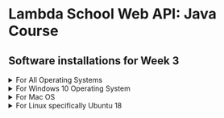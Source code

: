 # Lambda School Web API: Java Course

## Software installations for Week 3

<details><summary>For All Operating Systems</summary>
<p>

### Nothing to install that is NOT operating system specific. See your OS link for installation instructions

</p>
</details>

<details><summary>For Windows 10 Operating System</summary>
<p>

### Install Heroku CLI on a Windows 10 based computer

[![Video to Install Heroku CLI](http://img.youtube.com/vi/s6QI9rHUd9E/0.jpg)](http://www.youtube.com/watch?v=s6QI9rHUd9E)

- Create a free Heroku Account at [https://www.heroku.com](https://www.heroku.com)
- Download and install the Heroku CLI software from [https://devcenter.heroku.com/articles/heroku-cli](https://devcenter.heroku.com/articles/heroku-cli)
- To test, from a command prompt type
  `heroku login`

---

### Install Tomcat on a Windows 10 based computer

[![Video to Install Tomcat](http://img.youtube.com/vi/ujTiDoTkcQ4/0.jpg)](http://www.youtube.com/watch?v=ujTiDoTkcQ4)

- Download and install the software from [https://tomcat.apache.org/download-90.cgi](https://tomcat.apache.org/download-90.cgi)
- Tomcat by default installs as a Windows Service running on port 8080
- To test surf to localhost:8080 and see the Tomcat opening page appear

---

</p>
</details>

<details><summary>For Mac OS</summary>
<p>

### Install Heroku CLI on a Mac OS Computer

[![Video to Install Heroku CLI](http://img.youtube.com/vi/ty5xkk-P8qs/0.jpg)](http://www.youtube.com/watch?v=ty5xkk-P8qs)

Create a free Heroku account at the website [https://www.heroku.com](https://www.heroku.com)

Install the Heroku CLI. At a terminal prompt, enter  
`brew tap heroku/brew && brew install heroku`

Test Heroku by entering a terminal prompt  
`heroku login`

---

### Install Tomcat on a Mac OS Computer

[![Video to Install Tomcat](http://img.youtube.com/vi/vM0TDbm09LM/0.jpg)](http://www.youtube.com/watch?v=tvM0TDbm09LM)

To install the software

- brew install tomcat
- brew services start tomcat
  The configuration file can be found at  
  `/usr/local/Cellar/tomcat/9.0.17/libexec/conf`

---

</details>

<details><summary>For Linux specifically Ubuntu 18</summary>
<p>
  
### Install Heroku CLI on a Linux Computer

[![Video to Install Heroku CLI](http://img.youtube.com/vi/6Wm2Oo2ixXI/0.jpg)](http://www.youtube.com/watch?v=6Wm2Oo2ixXI)

Create a free Heroku account at the website https://www.heroku.com

Install the Heroku CLI. At a terminal prompt, enter  
`sudo snap install --classic heroku`

Test Heroku by entering a terminal prompt  
`heroku login`

---

### Install Tomcat on a Linux Computer

[![Video to Install Tomcat](http://img.youtube.com/vi/PbFgS2SfaZE/0.jpg)](http://www.youtube.com/watch?v=PbFgS2SfaZE)

To install Apache Tomcat, enter the following from a terminal prompt:

- sudo groupadd tomcat
- sudo useradd -s /bin/false -g tomcat -d /opt/tomcat tomcat
- cd /opt/
- sudo wget https://archive.apache.org/dist/tomcat/tomcat-9/v9.0.27/bin/apache-tomcat-9.0.27.tar.gz
- sudo tar -xzvf apache-tomcat-9.0.27.tar.gz
- sudo mv apache-tomcat-9.0.27/ tomcat/
- sudo chown -hR tomcat:tomcat /opt/tomcat
- sudo chmod +x /opt/tomcat/bin/
- sudo nano ~/.bashrc

  - Add the following line  
    `export CATALINA_HOME=/opt/tomcat`
  - exit nano

- source ~/.bashrc
- echo \$CATALINA_HOME  
  You should see /opt/tomcat

- cd /etc/systemd/system/
- sudo nano apache-tomcat.service
  - enter the following 18 lines
  - be sure to change your java version on line 9

```
[Unit]
Description=Apache Tomcat 9 Servlet Container
After=syslog.target network.target

[Service]
User=tomcat
Group=tomcat
Type=forking
Environment=JAVA_HOME=/usr/lib/jvm/java-YOUR JAVA VERSION GOES HERE-oracle
Environment=CATALINA_PID=/opt/tomcat/tomcat.pid
Environment=CATALINA_HOME=/opt/tomcat
Environment=CATALINA_BASE=/opt/tomcat
ExecStart=/opt/tomcat/bin/startup.sh
ExecStop=/opt/tomcat/bin/shutdown.sh
Restart=on-failure

[Install]
WantedBy=multi-user.target
```

- exit nano

- sudo chown -hR tomcat:tomcat /opt/tomcat
- sudo chmod +x /opt/tomcat/bin/

- systemctl daemon-reload
- systemctl start apache-tomcat.service
- systemctl enable apache-tomcat.service
- systemctl status apache-tomcat.service
  - IF ALL WENT WELL YOU SHOULD SEE A GREEN "active (running)" message.
- To test Tomcat, surf to localhost:8080
  - You should see the Tomcat default webpage
  - Tomcat defaults to listening on port 8080

---

</p>
</details>
